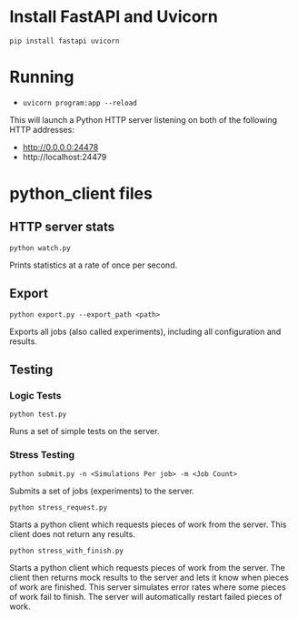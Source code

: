 # Install FastAPI and Uvicorn

```
pip install fastapi uvicorn
```

# Running

- `uvicorn program:app --reload`

This will launch a Python HTTP server listening on both of the following HTTP addresses:

- http://0.0.0.0:24478
- http://localhost:24479

# python_client files

## HTTP server stats

```
python watch.py
```

Prints statistics at a rate of once per second.

## Export

```
python export.py --export_path <path>
```

Exports all jobs (also called experiments), including all configuration and results.

## Testing

### Logic Tests

```
python test.py
```

Runs a set of simple tests on the server.

### Stress Testing

```
python submit.py -n <Simulations Per job> -m <Job Count>
```

Submits a set of jobs (experiments) to the server.

```
python stress_request.py
```

Starts a python client which requests pieces of work from the server. This client does not return any results.

```
python stress_with_finish.py
```

Starts a python client which requests pieces of work from the server. The client then returns mock results to the server and lets it know when pieces of work are finished.
This server simulates error rates where some pieces of work fail to finish. The server will automatically restart failed pieces of work.
